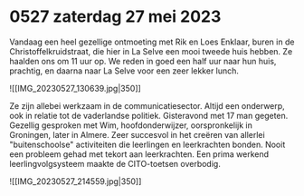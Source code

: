 # 0527 zaterdag 27 mei 2023
Vandaag een heel gezellige ontmoeting met Rik en Loes Enklaar, buren in de Christoffelkruidstraat, die hier in La Selve een mooi tweede huis hebben. Ze haalden ons om 11 uur op. We reden in goed een half uur naar hun huis, prachtig, en daarna naar La Selve voor een zeer lekker lunch.

![[IMG_20230527_130639.jpg|350]]

Ze zijn allebei werkzaam in de communicatiesector. Altijd een onderwerp, ook in relatie tot de vaderlandse politiek. Gisteravond met 17 man gegeten. Gezellig gesproken met Wim, hoofdonderwijzer, oorspronkelijk in Groningen, later in Almere. Zeer succesvol in het creëren van allerlei "buitenschoolse" activiteiten die leerlingen en leerkrachten bonden. Nooit een probleem gehad met tekort aan leerkrachten. Een prima werkend leerlingvolgsysteem maakte de CITO-toetsen overbodig. 

![[IMG_20230527_214559.jpg|350]]
